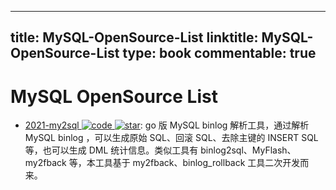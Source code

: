 
---
title: MySQL-OpenSource-List
linktitle: MySQL-OpenSource-List
type: book
commentable: true
---

# MySQL OpenSource List

- [2021-my2sql ![code](https://ng-tech.icu/assets/code.svg) ![star](https://img.shields.io/github/stars/liuhr/my2sql)](https://github.com/liuhr/my2sql): go 版 MySQL binlog 解析工具，通过解析 MySQL binlog ，可以生成原始 SQL、回滚 SQL、去除主键的 INSERT SQL 等，也可以生成 DML 统计信息。类似工具有 binlog2sql、MyFlash、my2fback 等，本工具基于 my2fback、binlog_rollback 工具二次开发而来。

    